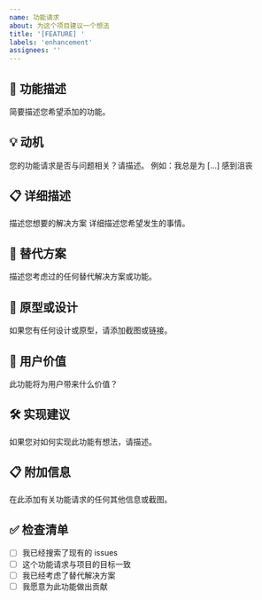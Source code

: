 ```yaml
---
name: 功能请求
about: 为这个项目建议一个想法
title: '[FEATURE] '
labels: 'enhancement'
assignees: ''
---
```


## 🚀 功能描述
简要描述您希望添加的功能。

## 💡 动机
您的功能请求是否与问题相关？请描述。
例如：我总是为 [...] 感到沮丧

## 📋 详细描述
描述您想要的解决方案
详细描述您希望发生的事情。

## 🔄 替代方案
描述您考虑过的任何替代解决方案或功能。

## 📸 原型或设计
如果您有任何设计或原型，请添加截图或链接。

## 🎯 用户价值
此功能将为用户带来什么价值？

## 🛠️ 实现建议
如果您对如何实现此功能有想法，请描述。

## 📋 附加信息
在此添加有关功能请求的任何其他信息或截图。

## ✅ 检查清单
- [ ] 我已经搜索了现有的 issues
- [ ] 这个功能请求与项目的目标一致
- [ ] 我已经考虑了替代解决方案
- [ ] 我愿意为此功能做出贡献
